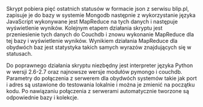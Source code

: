 Skrypt pobiera pięć ostatnich statusów w formacie json z serwisu blip.pl, zapisuje je do bazy w systemie Mongodb następnie z wykorzystanie języka JavaScript wykonywane jest MapReduce na tych danych i następuje wyświetlenie wyników.
Kolejnym etapem działania skryptu jest przeniesienie tych danych do Couchdb i znowu wykonanie  MapReduce dla tej bazy i wyświetlenie wyników.
Wynikiem działania MapReduce dla obydwóch baz jest statystyka takich samych wyrazów znajdujących się w statusach.

Do poprawnego działania skryptu niezbędny jest interpreter języka Python w wersji 2.6-2.7 oraz najnowsze wersje modułów pymongo i couchdb.
Parametry do połączenia z serwerem dla obydwóch systemów takie jak port i adres są ustawione  do testowania lokalnie i można je zmienić na początku kodu. 
Po nawiązaniu połączenia z serwerami automatycznie tworzone są odpowiednie bazy i kolekcje.
 


